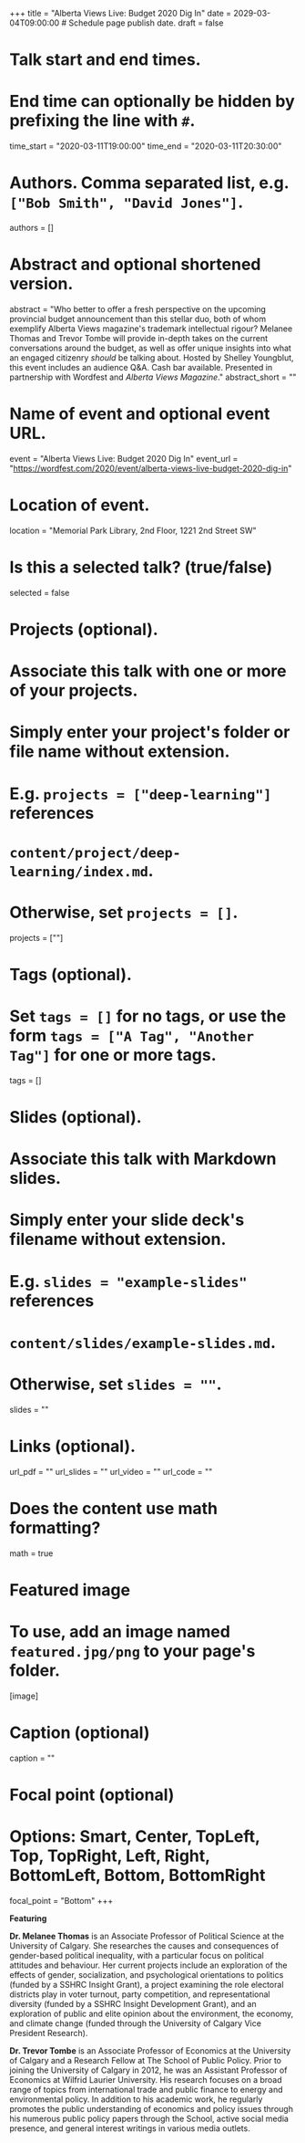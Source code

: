 +++
title = "Alberta Views Live: Budget 2020 Dig In"
date = 2029-03-04T09:00:00  # Schedule page publish date.
draft = false

# Talk start and end times.
#   End time can optionally be hidden by prefixing the line with `#`.
time_start = "2020-03-11T19:00:00"
time_end = "2020-03-11T20:30:00"

# Authors. Comma separated list, e.g. `["Bob Smith", "David Jones"]`.
authors = []

# Abstract and optional shortened version.
abstract = "Who better to offer a fresh perspective on the upcoming provincial budget announcement than this stellar duo, both of whom exemplify Alberta Views magazine's trademark intellectual rigour? Melanee Thomas and Trevor Tombe will provide in-depth takes on the current conversations around the budget, as well as offer unique insights into what an engaged citizenry *should* be talking about. Hosted by Shelley Youngblut, this event includes an audience Q&A. Cash bar available. Presented in partnership with Wordfest and *Alberta Views Magazine*."
abstract_short = ""

# Name of event and optional event URL.
event = "Alberta Views Live: Budget 2020 Dig In"
event_url = "https://wordfest.com/2020/event/alberta-views-live-budget-2020-dig-in"

# Location of event.
location = "Memorial Park Library, 2nd Floor, 1221 2nd Street SW"

# Is this a selected talk? (true/false)
selected = false

# Projects (optional).
#   Associate this talk with one or more of your projects.
#   Simply enter your project's folder or file name without extension.
#   E.g. `projects = ["deep-learning"]` references 
#   `content/project/deep-learning/index.md`.
#   Otherwise, set `projects = []`.
projects = [""]

# Tags (optional).
#   Set `tags = []` for no tags, or use the form `tags = ["A Tag", "Another Tag"]` for one or more tags.
tags = []

# Slides (optional).
#   Associate this talk with Markdown slides.
#   Simply enter your slide deck's filename without extension.
#   E.g. `slides = "example-slides"` references 
#   `content/slides/example-slides.md`.
#   Otherwise, set `slides = ""`.
slides = ""

# Links (optional).
url_pdf = ""
url_slides = ""
url_video = ""
url_code = ""

# Does the content use math formatting?
math = true

# Featured image
# To use, add an image named `featured.jpg/png` to your page's folder. 
[image]
  # Caption (optional)
  caption = ""

  # Focal point (optional)
  # Options: Smart, Center, TopLeft, Top, TopRight, Left, Right, BottomLeft, Bottom, BottomRight
  focal_point = "Bottom"
+++

**Featuring**

**Dr. Melanee Thomas** is an Associate Professor of Political Science at the University of Calgary. She researches the causes and consequences of gender-based political inequality, with a particular focus on political attitudes and behaviour. Her current projects include an exploration of the effects of gender, socialization, and psychological orientations to politics (funded by a SSHRC Insight Grant), a project examining the role electoral districts play in voter turnout, party competition, and representational diversity (funded by a SSHRC Insight Development Grant), and an exploration of public and elite opinion about the environment, the economy, and climate change (funded through the University of Calgary Vice President Research).

**Dr. Trevor Tombe** is an Associate Professor of Economics at the University of Calgary and a Research Fellow at The School of Public Policy. Prior to joining the University of Calgary in 2012, he was an Assistant Professor of Economics at Wilfrid Laurier University. His research focuses on a broad range of topics from international trade and public finance to energy and environmental policy. In addition to his academic work, he regularly promotes the public understanding of economics and policy issues through his numerous public policy papers through the School, active social media presence, and general interest writings in various media outlets.
